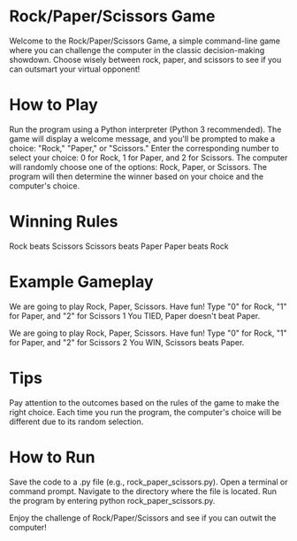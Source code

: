 # Rock/Paper/Scissors Game
Welcome to the Rock/Paper/Scissors Game, a simple command-line game where you can challenge the computer in the classic decision-making showdown. Choose wisely between rock, paper, and scissors to see if you can outsmart your virtual opponent!

# How to Play
Run the program using a Python interpreter (Python 3 recommended).
The game will display a welcome message, and you'll be prompted to make a choice: "Rock," "Paper," or "Scissors."
Enter the corresponding number to select your choice: 0 for Rock, 1 for Paper, and 2 for Scissors.
The computer will randomly choose one of the options: Rock, Paper, or Scissors.
The program will then determine the winner based on your choice and the computer's choice.

# Winning Rules
Rock beats Scissors
Scissors beats Paper
Paper beats Rock

# Example Gameplay
We are going to play Rock, Paper, Scissors. Have fun!
Type "0" for Rock, "1" for Paper, and "2" for Scissors
1
You TIED, Paper doesn't beat Paper.

We are going to play Rock, Paper, Scissors. Have fun!
Type "0" for Rock, "1" for Paper, and "2" for Scissors
2
You WIN, Scissors beats Paper.

# Tips
Pay attention to the outcomes based on the rules of the game to make the right choice.
Each time you run the program, the computer's choice will be different due to its random selection.

# How to Run
Save the code to a .py file (e.g., rock_paper_scissors.py).
Open a terminal or command prompt.
Navigate to the directory where the file is located.
Run the program by entering python rock_paper_scissors.py.

Enjoy the challenge of Rock/Paper/Scissors and see if you can outwit the computer!
